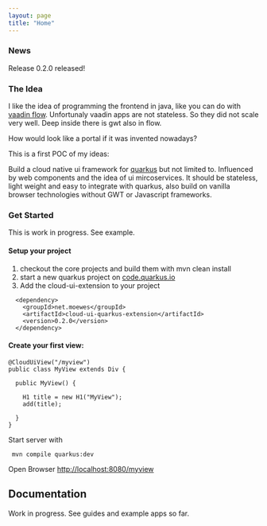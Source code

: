 ```yaml
---
layout: page
title: "Home"
---
```


### News

Release 0.2.0 released!

### The Idea

I like the idea of programming the frontend in java, like you can do with [vaadin flow](https://vaadin.com). Unfortunaly vaadin apps are not stateless. So they did not scale very well. Deep inside there is gwt also in flow. 

How would look like a portal if it was invented nowadays? 

This is a first POC of my ideas: 

Build a cloud native ui framework for [quarkus](https://quarkus.io) but not limited to. Influenced by web components and the idea of ui mircoservices.
It should be stateless, light weight and easy to integrate with quarkus, also build on vanilla browser technologies without GWT or Javascript frameworks. 

### Get Started

This is work in progress. See example.

#### Setup your project

1. checkout the core projects and build them with mvn clean install
1. start a new quarkus project on [code.quarkus.io](https://code.quarkus.io) 
1. Add the cloud-ui-extension to your project 

~~~
  <dependency>
    <groupId>net.moewes</groupId>
    <artifactId>cloud-ui-quarkus-extension</artifactId>
    <version>0.2.0</version>
  </dependency>
~~~

#### Create your first view:

~~~
@CloudUiView("/myview")
public class MyView extends Div {

  public MyView() {

    H1 title = new H1("MyView");
    add(title);
    
  }
}
~~~

Start server with
~~~
 mvn compile quarkus:dev
~~~

Open Browser [http://localhost:8080/myview](http://localhost:8080/myview)


## Documentation

Work in progress. See guides and example apps so far.






